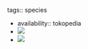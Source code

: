 tags:: species

- availability:: tokopedia
- ![](https://peach-geographical-bat-397.mypinata.cloud/ipfs/QmaSBnBhrb8kjdRXe9pzR8HdbCqVc8SwCKMVC4PYNf2he6)
- ![](https://peach-geographical-bat-397.mypinata.cloud/ipfs/QmNQKdpHdDPT21H8xZbLr5L9iXg1HfqShoXxMh2pWfgtp8)